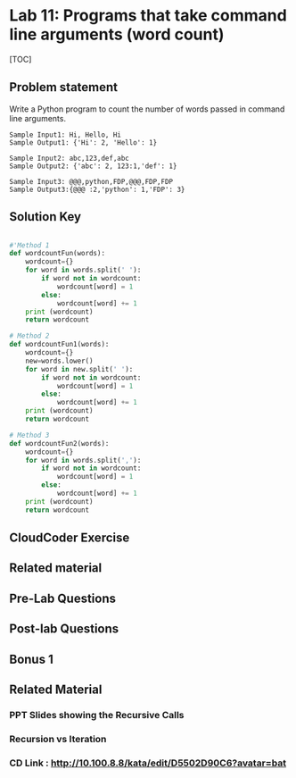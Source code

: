 # Lab 11: Programs that take command line arguments (word count)

[TOC]

## Problem statement

Write a Python program to count the number of words passed in command line arguments.

    Sample Input1: Hi, Hello, Hi
    Sample Output1: {'Hi': 2, 'Hello': 1}

    Sample Input2: abc,123,def,abc
    Sample Output2: {'abc': 2, 123:1,'def': 1}

    Sample Input3: @@@,python,FDP,@@@,FDP,FDP
    Sample Output3:{@@@ :2,'python': 1,'FDP': 3}


## Solution Key

```python

#'Method 1
def wordcountFun(words):
    wordcount={}
    for word in words.split(' '):
        if word not in wordcount:
            wordcount[word] = 1
        else:
            wordcount[word] += 1
    print (wordcount)
    return wordcount

# Method 2
def wordcountFun1(words):
    wordcount={}
    new=words.lower()
    for word in new.split(' '):
        if word not in wordcount:
            wordcount[word] = 1
        else:
            wordcount[word] += 1
    print (wordcount)
    return wordcount

# Method 3
def wordcountFun2(words):
    wordcount={}
    for word in words.split(','):
        if word not in wordcount:
            wordcount[word] = 1
        else:
            wordcount[word] += 1
    print (wordcount)
    return wordcount

```

## CloudCoder Exercise

## Related material

## Pre-Lab Questions

## Post-lab Questions

## Bonus 1

## Related Material

### PPT Slides showing the Recursive Calls

### Recursion vs Iteration

### CD Link : http://10.100.8.8/kata/edit/D5502D90C6?avatar=bat
